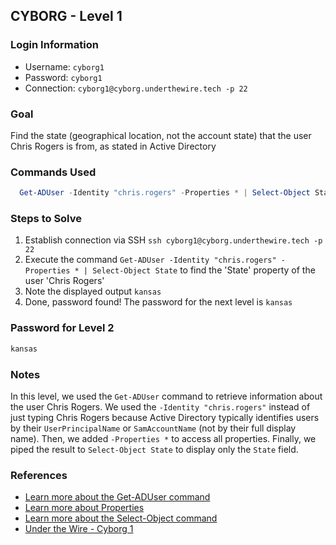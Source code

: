 ## CYBORG - Level 1


### Login Information
- Username: `cyborg1`
- Password: `cyborg1`
- Connection: `cyborg1@cyborg.underthewire.tech -p 22`


### Goal
Find the state (geographical location, not the account state) that the user Chris Rogers is from, as stated in Active Directory


### Commands Used
```powershell
  Get-ADUser -Identity "chris.rogers" -Properties * | Select-Object State
```


### Steps to Solve
1. Establish connection via SSH `ssh cyborg1@cyborg.underthewire.tech -p 22`
2. Execute the command `Get-ADUser -Identity "chris.rogers" -Properties * | Select-Object State` to find the 'State' property of the user 'Chris Rogers'
3. Note the displayed output `kansas`
4. Done, password found! The password for the next level is `kansas`


### Password for Level 2
```powershell
kansas
```

### Notes
In this level, we used the `Get-ADUser` command to retrieve information about the user Chris Rogers. We used the `-Identity "chris.rogers"` instead of just typing Chris Rogers because Active Directory typically identifies users by their `UserPrincipalName` or `SamAccountName` (not by their full display name). Then, we added `-Properties *` to access all properties. Finally, we piped the result to `Select-Object State` to display only the `State` field. 


### References
- [Learn more about the Get-ADUser command](https://learn.microsoft.com/en-us/powershell/module/activedirectory/get-aduser?view=windowsserver2025-ps)
- [Learn more about Properties](https://learn.microsoft.com/en-us/powershell/module/microsoft.powershell.core/about/about_properties?view=powershell-7.5)
- [Learn more about the Select-Object command](https://learn.microsoft.com/en-us/powershell/module/microsoft.powershell.utility/select-object?view=powershell-7.5)
- [Under the Wire - Cyborg 1](https://underthewire.tech/cyborg-1)